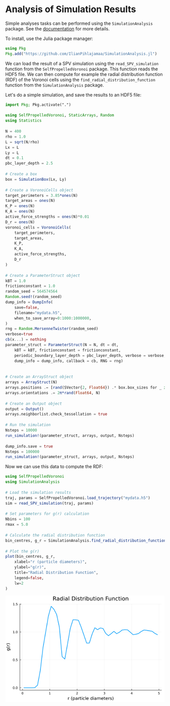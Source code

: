 # Analysis of Simulation Results

Simple analyses tasks can be performed using the `SimulationAnalysis` package. See the [documentation](https://github.com/IlianPihlajamaa/SimulationAnalysis.jl) for more details.

To install, use the Julia package manager:
```julia
using Pkg
Pkg.add("https://github.com/IlianPihlajamaa/SimulationAnalysis.jl")
```

We can load the result of a SPV simulation using the `read_SPV_simulation` function from the `SelfPropelledVoronoi` package. This function reads the HDF5 file. 
We can then compute for example the radial distribution function (RDF) of the Voronoi cells using the `find_radial_distribution_function` function from the `SimulationAnalysis` package.


Let's do a simple simulation, and save the results to an HDF5 file:

```julia
import Pkg; Pkg.activate(".")

using SelfPropelledVoronoi, StaticArrays, Random
using Statistics

N = 400
rho = 1.0
L = sqrt(N/rho)
Lx = L
Ly = L
dt = 0.1
pbc_layer_depth = 2.5

# Create a box
box = SimulationBox(Lx, Ly)

# Create a VoronoiCells object
target_perimeters = 3.85*ones(N)
target_areas = ones(N)
K_P = ones(N)
K_A = ones(N)
active_force_strengths = ones(N)*0.01
D_r = ones(N)
voronoi_cells = VoronoiCells(
    target_perimeters,
    target_areas,
    K_P,
    K_A,
    active_force_strengths,
    D_r
)

# Create a ParameterStruct object
kBT = 1.0
frictionconstant = 1.0
random_seed = 564574564
Random.seed!(random_seed)
dump_info = DumpInfo(
    save=false,
    filename="mydata.h5",
    when_to_save_array=0:1000:1000000,
)
rng = Random.MersenneTwister(random_seed)
verbose=true
cb(x...) = nothing 
parameter_struct = ParameterStruct(N = N, dt = dt, 
    kBT = kBT, frictionconstant = frictionconstant, 
    periodic_boundary_layer_depth = pbc_layer_depth, verbose = verbose, box = box, particles= voronoi_cells,
    dump_info = dump_info, callback = cb, RNG = rng)


# Create an ArrayStruct object
arrays = ArrayStruct(N)
arrays.positions .= [rand(SVector{2, Float64}) .* box.box_sizes for _ in 1:N]
arrays.orientations .= 2π*rand(Float64, N) 

# Create an Output object
output = Output()
arrays.neighborlist.check_tessellation = true

# Run the simulation
Nsteps = 10000
run_simulation!(parameter_struct, arrays, output, Nsteps)

dump_info.save = true
Nsteps = 100000
run_simulation!(parameter_struct, arrays, output, Nsteps) 

```

Now we can use this data to compute the RDF:

```julia
using SelfPropelledVoronoi
using SimulationAnalysis

# Load the simulation results
traj, params = SelfPropelledVoronoi.load_trajectory("mydata.h5")
sim = read_SPV_simulation(traj, params)

# Set parameters for g(r) calculation
Nbins = 100
rmax = 5.0

# Calculate the radial distribution function
bin_centres, g_r = SimulationAnalysis.find_radial_distribution_function(sim, Nbins, rmax)

# Plot the g(r)
plot(bin_centres, g_r,
    xlabel="r (particle diameters)",
    ylabel="g(r)",
    title="Radial Distribution Function",
    legend=false,
    lw=2
)
```
![gr](plots/spvgr.png)
